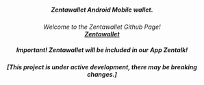 

  <h5 align="center">Zentawallet Android Mobile wallet.</h5>

  <p align="center"><em>
   Welcome to the Zentawallet Github Page!
    <br />
    <a href="https://github.com/ZentaChain/Zentalk-Mobile-Android/"><strong>Zentawallet</strong></a>
  </p>
</p>

<!-- CHECKLIST-->

<h5 align="center">Important! Zentawallet will be included in our App Zentalk!</h5>

<h5 align="center">[This project is under active development, there may be breaking changes.]</h5>
